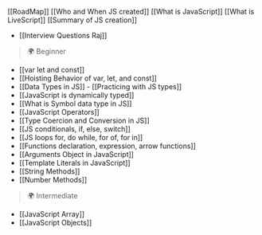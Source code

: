[[RoadMap]]
[[Who and When JS created]]
[[What is JavaScript]]
[[What is LiveScript]]
[[Summary of JS creation]]
- [[Interview Questions Raj]]

> 🌍 Beginner 

- [[var let and const]]
- [[Hoisting Behavior of var, let, and const]]
- [[Data Types in JS]] - [[Practicing with JS types]]
- [[JavaScript is dynamically typed]]
- [[What is Symbol data type in JS]]
- [[JavaScript Operators]]
- [[Type Coercion and Conversion in JS]]
- [[JS conditionals, if, else, switch]]
- [[JS loops for, do while, for of, for in]]
- [[Functions declaration, expression, arrow functions]]
- [[Arguments Object in JavaScript]]
- [[Template Literals in JavaScript]]
- [[String Methods]]
- [[Number Methods]]

> 🌍 Intermediate 

- [[JavaScript Array]]
- [[JavaScript Objects]]